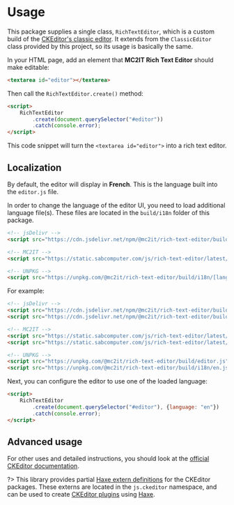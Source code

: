 # Usage
This package supplies a single class, `RichTextEditor`, which is a custom build of the [CKEditor's classic editor](https://ckeditor.com/docs/ckeditor5/latest/examples/builds/classic-editor.html).
It extends from the `ClassicEditor` class provided by this project, so its usage is basically the same.

In your HTML page, add an element that **MC2IT Rich Text Editor** should make editable:

```html
<textarea id="editor"></textarea>
```

Then call the `RichTextEditor.create()` method:

```html
<script>
	RichTextEditor
		.create(document.querySelector("#editor"))
		.catch(console.error);
</script>
```

This code snippet will turn the `<textarea id="editor">` into a rich text editor.

## Localization
By default, the editor will display in **French**. This is the language built into the `editor.js` file.

In order to change the language of the editor UI, you need to load additional language file(s).
These files are located in the `build/i18n` folder of this package.

```html
<!-- jsDelivr -->
<script src="https://cdn.jsdelivr.net/npm/@mc2it/rich-text-editor/build/i18n/[lang].js"></script>

<!-- MC2IT -->
<script src="https://static.sabcomputer.com/js/rich-text-editor/latest/i18n/[lang].js"></script>

<!-- UNPKG -->
<script src="https://unpkg.com/@mc2it/rich-text-editor/build/i18n/[lang].js"></script>
```

For example:

```html
<!-- jsDelivr -->
<script src="https://cdn.jsdelivr.net/npm/@mc2it/rich-text-editor/build/editor.js"></script>
<script src="https://cdn.jsdelivr.net/npm/@mc2it/rich-text-editor/build/i18n/en.js"></script>

<!-- MC2IT -->
<script src="https://static.sabcomputer.com/js/rich-text-editor/latest/editor.js"></script>
<script src="https://static.sabcomputer.com/js/rich-text-editor/latest/i18n/en.js"></script>

<!-- UNPKG -->
<script src="https://unpkg.com/@mc2it/rich-text-editor/build/editor.js"></script>
<script src="https://unpkg.com/@mc2it/rich-text-editor/build/i18n/en.js"></script>
```

Next, you can configure the editor to use one of the loaded language:

```html
<script>
	RichTextEditor
		.create(document.querySelector("#editor"), {language: "en"})
		.catch(console.error);
</script>
```

## Advanced usage
For other uses and detailed instructions, you should look at the [official CKEditor documentation](https://ckeditor.com/docs/ckeditor5/latest).

?> This library provides partial [Haxe extern definitions](https://haxe.org/manual/lf-externs.html)
for the CKEditor packages. These externs are located in the `js.ckeditor` namespace, and can be used
to create [CKEditor plugins](https://ckeditor.com/docs/ckeditor5/latest/builds/guides/development/plugins.html)
using [Haxe](https://haxe.org).
